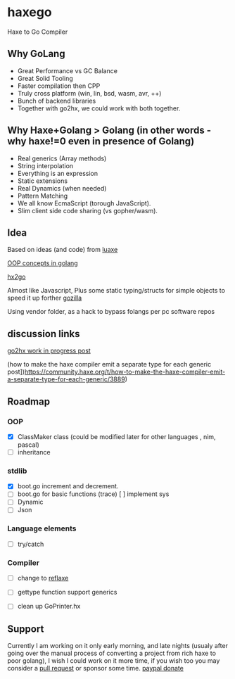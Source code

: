 # haxego

Haxe to Go Compiler

## Why GoLang
* Great Performance vs GC Balance
* Great Solid Tooling
* Faster compilation then CPP
* Truly cross platform (win, lin, bsd, wasm, avr, ++)
* Bunch of backend libraries
* Together with go2hx, we could work with both together.

## Why Haxe+Golang > Golang (in other words - why haxe!=0 even in presence of Golang)
* Real generics (Array methods)
* String interpolation
* Everything is an expression
* Static extensions
* Real Dynamics (when needed)
* Pattern Matching
* We all know EcmaScript (torough JavaScript).
* Slim client side code sharing (vs gopher/wasm).


## Idea

Based on ideas (and code) from [luaxe](https://github.com/bradparks/LuaXe/tree/master/luaxe/boot)

[OOP concepts in golang](https://github.com/luciotato/golang-notes/blob/master/OOP.md)

[hx2go](https://github.com/pxshadow/go2hx)

Almost like Javascript, Plus some static typing/structs for simple objects to speed it up forther [gozilla](https://github.com/owenthereal/godzilla)

Using vendor folder, as a hack to bypass folangs per pc software repos

## discussion links

[go2hx work in progress post](https://community.haxe.org/t/go2hx-work-in-progress/2821)

(how to make the haxe compiler emit a separate type for each generic post])https://community.haxe.org/t/how-to-make-the-haxe-compiler-emit-a-separate-type-for-each-generic/3889)

## Roadmap

### OOP
- [x] ClassMaker class (could be modified later for other languages , nim, pascal)
- [ ] inheritance
### stdlib
- [x] boot.go increment and decrement.
- [ ] boot.go for basic functions (trace)
[ ] implement sys
- [ ] Dynamic
- [ ] Json
### Language elements
- [ ] try/catch
### Compiler
- [ ] change to [reflaxe](https://github.com/RobertBorghese/reflaxe)
- [ ] gettype function support generics
- [ ] clean up GoPrinter.hx





## Support

Currently I am working on it only early morning, and late nights (usualy after going over the manual process of converting a project from rich haxe to poor golang), I wish I could work on it more time, if you wish too you may consider a [pull request](https://github.com/neimanpinchas/haxego/pulls) or sponsor some time. [paypal donate](https://www.paypal.com/donate/?hosted_button_id=LXPXVLSBCSVEG)
